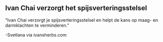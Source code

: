 <h2>Ivan Chai verzorgt het spijsverteringsstelsel</h2>

"Ivan Chai verzorgt je spijsverteringsstelsel en helpt de kans op maag- en darmklachten te verminderen."

-Svetlana via ivansherbs.com
